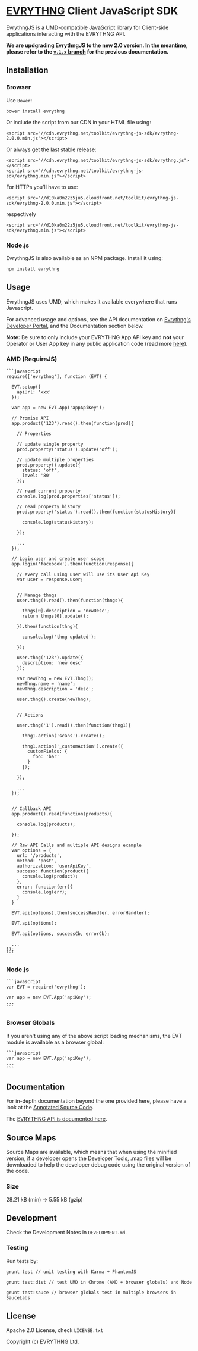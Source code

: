 # [EVRYTHNG](https://www.evrythng.com) Client JavaScript SDK

EvrythngJS is a [UMD](https://github.com/umdjs/umd)-compatible JavaScript library for Client-side applications
interacting with the EVRYTHNG API.

**We are updgrading EvrythngJS to the new 2.0 version. In the meantime, please refer to 
the [`v.1.x` branch](https://github.com/evrythng/evrythng-js-sdk/tree/v1.x) for the previous documentation.**

## Installation

### Browser

Use `Bower`:

    bower install evrythng

Or include the script from our CDN in your HTML file using:

    <script src="//cdn.evrythng.net/toolkit/evrythng-js-sdk/evrythng-2.0.0.min.js"></script>
 
Or always get the last stable release:

    <script src="//cdn.evrythng.net/toolkit/evrythng-js-sdk/evrythng.js"></script>
    <script src="//cdn.evrythng.net/toolkit/evrythng-js-sdk/evrythng.min.js"></script>
    
For HTTPs you'll have to use:

    <script src="//d10ka0m22z5ju5.cloudfront.net/toolkit/evrythng-js-sdk/evrythng-2.0.0.min.js"></script>

respectively

    <script src="//d10ka0m22z5ju5.cloudfront.net/toolkit/evrythng-js-sdk/evrythng.min.js"></script>
    
### Node.js

EvrythngJS is also available as an NPM package. Install it using:

    npm install evrythng


## Usage

EvrythngJS uses UMD, which makes it available everywhere that runs Javascript.

For advanced usage and options, see the API documentation on [Evrythng's Developer
Portal](https://dev.evrythng.com/documentation), and the Documentation section below. 

**Note:** Be sure to only include your EVRYTHNG App API key and **not** your Operator or User
App key in any public application code (read more [here](https://dev.evrythng.com/documentation/api#users)).

### AMD (RequireJS)

    ```javascript
    require(['evrythng'], function (EVT) {
    
      EVT.setup({
        apiUrl: 'xxx'
      });
        
      var app = new EVT.App('appApiKey');

      // Promise API
      app.product('123').read().then(function(prod){
      
        // Properties
        
        // update single property
        prod.property('status').update('off');
            
        // update multiple properties
        prod.property().update({
          status: 'off',
          level: '80'
        });
        
        // read current property
        console.log(prod.properties['status']);
        
        // read property history
        prod.property('status').read().then(function(statusHistory){
        
          console.log(statusHistory);
          
        });
        
        ...
      });
        
      // Login user and create user scope  
      app.login('facebook').then(function(response){
        
        // every call using user will use its User Api Key
        var user = response.user;
        
       
        // Manage thngs
        user.thng().read().then(function(thngs){
            
          thngs[0].description = 'newDesc';              
          return thngs[0].update();
                
        }).then(function(thng){
            
          console.log('thng updated');
                
        });
        
        user.thng('123').update({
          description: 'new desc'
        });
        
        var newThng = new EVT.Thng();
        newThng.name = 'name';
        newThng.description = 'desc';
        
        user.thng().create(newThng);
        
        
        // Actions
        
        user.thng('1').read().then(function(thng1){
          
          thng1.action('scans').create();
          
          thng1.action('_customAction').create({
            customFields: {
              foo: 'bar'
            }
          });
        
        });
        
        ...
      });
      
      
      // Callback API
      app.product().read(function(products){
      
        console.log(products);
        
      });
      
      // Raw API Calls and multiple API designs example
      var options = {
        url: '/products',
        method: 'post',
        authorization: 'userApiKey',
        success: function(product){
          console.log(product);
        },
        error: function(err){
          console.log(err);                            
        }
      }
      
      EVT.api(options).then(successHandler, errorHandler);
      
      EVT.api(options);
      
      EVT.api(options, successCb, errorCb);
      
      ...
    });
    ```

### Node.js

    ```javascript
    var EVT = require('evrythng');
    
    var app = new EVT.App('apiKey');
    ...
    ```

### Browser Globals

If you aren't using any of the above script loading mechanisms, the EVT module is available
as a browser global:

    ```javascript
    var app = new EVT.App('apiKey');
    ...
    ```

## Documentation

For in-depth documentation beyond the one provided here, please have a look at the 
[Annotated Source Code](https://evrythng.github.io/evrythng-js-sdk).

The [EVRYTHNG API is documented here](https://dev.evrythng.com/documentation/api).

## Source Maps

Source Maps are available, which means that when using the minified version, if a developer opens the 
Developer Tools, .map files will be downloaded to help the developer debug code using the original version
of the code.

### Size

28.21 kB (min) → 5.55 kB (gzip)

## Development

Check the Development Notes in `DEVELOPMENT.md`.

### Testing

Run tests by:

    grunt test // unit testing with Karma + PhantomJS
    
    grunt test:dist // test UMD in Chrome (AMD + browser globals) and Node
    
    grunt test:sauce // browser globals test in multiple browsers in SauceLabs

## License

Apache 2.0 License, check `LICENSE.txt`

Copyright (c) EVRYTHNG Ltd.
